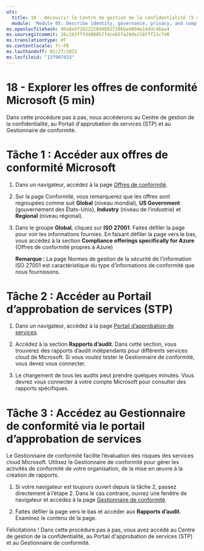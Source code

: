 ```yaml
---
wts:
  title: 18 - Découvrir le Centre de gestion de la confidentialité (5 min)
  module: 'Module 05: Describe identity, governance, privacy, and compliance features'
ms.openlocfilehash: 9da8a5f2822210408827106be4094e14ddc4baa4
ms.sourcegitcommit: 26c283fffdd08057fdce65fa29de218fff21c7d0
ms.translationtype: HT
ms.contentlocale: fr-FR
ms.lasthandoff: 01/27/2022
ms.locfileid: "137907433"
---
```

# <a name="18---explore-microsoft-compliance-offerings-5-min"></a>18 - Explorer les offres de conformité Microsoft (5 min)

Dans cette procédure pas à pas, nous accéderons au Centre de gestion de la confidentialité, au Portail d'approbation de services (STP) et au Gestionnaire de conformité. 

# <a name="task-1-access-microsoft-compliance-offerings"></a>Tâche 1 : Accéder aux offres de conformité Microsoft

1. Dans un navigateur, accédez à la page [Offres de conformité](https://docs.microsoft.com/en-us/compliance/regulatory/offering-home).

2. Sur la page Conformité, vous remarquerez que les offres sont regroupées comme suit **Global** (niveau mondial), **US Government** (gouvernement des États-Unis), **Industry** (niveau de l’industrie) et **Regional** (niveau régional).

3. Dans le groupe **Global**, cliquez sur **ISO 27001**. Faites défiler la page pour voir les informations fournies. En faisant défiler la page vers le bas, vous accédez à la section **Compliance offerings specifically for Azure** (Offres de conformité propres à Azure)

    **Remarque :** La page Normes de gestion de la sécurité de l’information ISO 27001 est caractéristique du type d’informations de conformité que nous fournissons.


# <a name="task-2-access-the-service-trust-portal-stp"></a>Tâche 2 : Accéder au Portail d’approbation de services (STP)

1. Dans un navigateur, accédez à la page [Portail d’approbation de services](https://servicetrust.microsoft.com/).

2. Accédez à la section **Rapports d’audit**. Dans cette section, vous trouverez des rapports d’audit indépendants pour différents services cloud de Microsoft. Si vous voulez tester le Gestionnaire de conformité, vous devez vous connecter.

3. Le chargement de tous les audits peut prendre quelques minutes. Vous devrez vous connecter à votre compte Microsoft pour consulter des rapports spécifiques.


# <a name="task-3-access-the-compliance-manager-via-the-service-trust-portal"></a>Tâche 3 : Accédez au Gestionnaire de conformité via le portail d’approbation de services

Le Gestionnaire de conformité facilite l’évaluation des risques des services cloud Microsoft. Utilisez le Gestionnaire de conformité pour gérer les activités de conformité de votre organisation, de la mise en œuvre à la création de rapports. 

1. Si votre navigateur est toujours ouvert depuis la tâche 2, passez directement à l’étape 2. Dans le cas contraire, ouvrez une fenêtre de navigateur et accédez à la page [Gestionnaire de conformité](https://servicetrust.microsoft.com/ComplianceManager). 

2. Faites défiler la page vers le bas et accéder aux **Rapports d’audit**. Examinez le contenu de la page.

Félicitations ! Dans cette procédure pas à pas, vous avez accédé au Centre de gestion de la confidentialité, au Portail d'approbation de services (STP) et au Gestionnaire de conformité.
